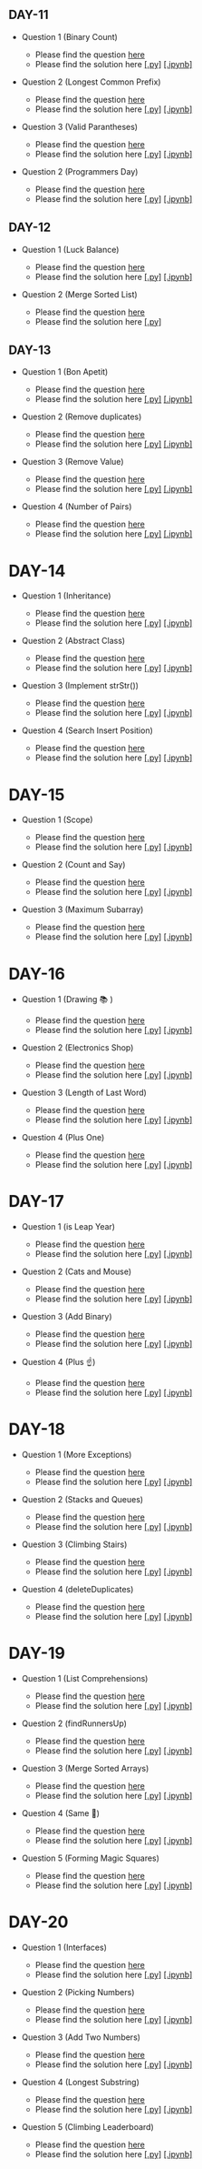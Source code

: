 ## DAY-11

* Question 1 (Binary Count)
    * Please find the question [here](./Day-11/Question-1/question.pdf)
    * Please find the solution here [[.py]](./Day-11/Question-1/solution.py) [[.ipynb]](./Day-11/Question-1/solution.ipynb)

* Question 2 (Longest Common Prefix)
    * Please find the question [here](https://leetcode.com/problems/longest-common-prefix/)
    * Please find the solution here [[.py]](./Day-11/Question-2/solution.py) [[.ipynb]](./Day-11/Question-2/solution.ipynb)

* Question 3 (Valid Parantheses)
    * Please find the question [here](https://leetcode.com/problems/valid-parentheses)
    * Please find the solution here [[.py]](./Day-11/Question-4/solution.py) [[.ipynb]](./Day-11/Question-2/solution.ipynb)

* Question 2 (Programmers Day)
    * Please find the question [here](./Day-11/Question-4/question.pdf)
    * Please find the solution here [[.py]](./Day-11/Question-4/solution.py) [[.ipynb]](./Day-11/Question-4/solution.ipynb)


## DAY-12

* Question 1 (Luck Balance)
    * Please find the question [here](./Day-12/Question-1/question.pdf)
    * Please find the solution here [[.py]](./Day-12/Question-1/solution.py) [[.ipynb]](./Day-12/Question-1/solution.ipynb)

* Question 2 (Merge Sorted List)
    * Please find the question [here](https://leetcode.com/problems/merge-two-sorted-lists/)
    * Please find the solution here [[.py]](./Day-12/Question-2/solution.py)

## DAY-13

* Question 1 (Bon Apetit)
    * Please find the question [here](./Day-13/Question-1/question.pdf)
    * Please find the solution here [[.py]](./Day-13/Question-1/solution.py) [[.ipynb]](./Day-13/Question-1/solution.ipynb)

* Question 2 (Remove duplicates)
    * Please find the question [here](https://leetcode.com/problems/remove-duplicates-from-sorted-array/)
    * Please find the solution here [[.py]](./Day-13/Question-2/solution.py) [[.ipynb]](./Day-13/Question-2/solution.ipynb)

* Question 3 (Remove Value)
    * Please find the question [here](https://leetcode.com/problems/remove-element/submissions/)
    * Please find the solution here [[.py]](./Day-13/Question-3/solution.py) [[.ipynb]](./Day-13/Question-3/solution.ipynb)

* Question 4 (Number of Pairs)
    * Please find the question [here](./Day-13/Question-4/question.pdf)
    * Please find the solution here [[.py]](./Day-13/Question-4/solution.py) [[.ipynb]](./Day-13/Question-4/solution.ipynb)

# DAY-14

* Question 1 (Inheritance)
    * Please find the question [here](./Day-14/Question-1/question.pdf)
    * Please find the solution here [[.py]](./Day-14/Question-1/solution.py) [[.ipynb]](./Day-14/Question-1/solution.ipynb)

* Question 2 (Abstract Class)
    * Please find the question [here](./Day-14/Question-2/question.pdf)
    * Please find the solution here [[.py]](./Day-14/Question-2/solution.py) [[.ipynb]](./Day-14/Question-2/solution.ipynb)

* Question 3 (Implement strStr())
    * Please find the question [here](https://leetcode.com/problems/implement-strstr)
    * Please find the solution here [[.py]](./Day-14/Question-3/solution.py) [[.ipynb]](./Day-14/Question-3/solution.ipynb)

* Question 4 (Search Insert Position)
    * Please find the question [here](https://leetcode.com/problems/search-insert-position/)
    * Please find the solution here [[.py]](./Day-14/Question-4/solution.py) [[.ipynb]](./Day-14/Question-4/solution.ipynb)


# DAY-15

* Question 1 (Scope)
    * Please find the question [here](./Day-15/Question-1/question.pdf)
    * Please find the solution here [[.py]](./Day-15/Question-1/solution.py) [[.ipynb]](./Day-15/Question-1/solution.ipynb)

* Question 2 (Count and Say)
    * Please find the question [here](https://leetcode.com/problems/count-and-say/)
    * Please find the solution here [[.py]](./Day-15/Question-2/solution.py) [[.ipynb]](./Day-15/Question-2/solution.ipynb)

* Question 3 (Maximum Subarray)
    * Please find the question [here](https://leetcode.com/problems/maximum-subarray)
    * Please find the solution here [[.py]](./Day-15/Question-3/solution.py) [[.ipynb]](./Day-15/Question-3/solution.ipynb)

# DAY-16

* Question 1 (Drawing 📚 )
    * Please find the question [here](./Day-16/Question-1/question.pdf)
    * Please find the solution here [[.py]](./Day-16/Question-1/solution.py) [[.ipynb]](./Day-16/Question-1/solution.ipynb)

* Question 2 (Electronics Shop)
    * Please find the question [here](./Day-16/Question-2/question.pdf)
    * Please find the solution here [[.py]](./Day-16/Question-2/solution.py) [[.ipynb]](./Day-16/Question-2/solution.ipynb)

* Question 3 (Length of Last Word)
    * Please find the question [here](https://leetcode.com/problems/length-of-last-word)
    * Please find the solution here [[.py]](./Day-16/Question-3/solution.py) [[.ipynb]](./Day-16/Question-3/solution.ipynb)

* Question 4 (Plus One)
    * Please find the question [here](https://leetcode.com/problems/plus-one/)
    * Please find the solution here [[.py]](./Day-16/Question-4/solution.py) [[.ipynb]](./Day-16/Question-4/solution.ipynb)

# DAY-17

* Question 1 (is Leap Year)
    * Please find the question [here](./Day-17/Question-1/question.pdf)
    * Please find the solution here [[.py]](./Day-17/Question-1/solution.py) [[.ipynb]](./Day-17/Question-1/solution.ipynb)

* Question 2 (Cats and Mouse)
    * Please find the question [here](./Day-17/Question-2/question.pdf)
    * Please find the solution here [[.py]](./Day-17/Question-2/solution.py) [[.ipynb]](./Day-17/Question-2/solution.ipynb)

* Question 3 (Add Binary)
    * Please find the question [here](https://leetcode.com/problems/add-binary/)
    * Please find the solution here [[.py]](./Day-17/Question-3/solution.py) [[.ipynb]](./Day-17/Question-3/solution.ipynb)

* Question 4 (Plus ☝️)
    * Please find the question [here](https://leetcode.com/problems/plus-one/)
    * Please find the solution here [[.py]](./Day-17/Question-4/solution.py) [[.ipynb]](./Day-17/Question-4/solution.ipynb)


# DAY-18

* Question 1 (More Exceptions)
    * Please find the question [here](./Day-18/Question-1/question.pdf)
    * Please find the solution here [[.py]](./Day-18/Question-1/solution.py) [[.ipynb]](./Day-18/Question-1/solution.ipynb)

* Question 2 (Stacks and Queues)
    * Please find the question [here](./Day-18/Question-2/question.pdf)
    * Please find the solution here [[.py]](./Day-18/Question-2/solution.py) [[.ipynb]](./Day-18/Question-2/solution.ipynb)

* Question 3 (Climbing Stairs)
    * Please find the question [here](https://leetcode.com/problems/climbing-stairs/)
    * Please find the solution here [[.py]](./Day-18/Question-3/solution.py) [[.ipynb]](./Day-18/Question-3/solution.ipynb)

* Question 4 (deleteDuplicates)
    * Please find the question [here](https://leetcode.com/problems/remove-duplicates-from-sorted-list)
    * Please find the solution here [[.py]](./Day-18/Question-4/solution.py) [[.ipynb]](./Day-18/Question-4/solution.ipynb)


# DAY-19

* Question 1 (List Comprehensions)
    * Please find the question [here](./Day-19/Question-1/question.pdf)
    * Please find the solution here [[.py]](./Day-19/Question-1/solution.py) [[.ipynb]](./Day-19/Question-1/solution.ipynb)

* Question 2 (findRunnersUp)
    * Please find the question [here](./Day-19/Question-2/question.pdf)
    * Please find the solution here [[.py]](./Day-19/Question-2/solution.py) [[.ipynb]](./Day-19/Question-2/solution.ipynb)

* Question 3 (Merge Sorted Arrays)
    * Please find the question [here](https://leetcode.com/problems/merge-sorted-array)
    * Please find the solution here [[.py]](./Day-19/Question-3/solution.py) [[.ipynb]](./Day-19/Question-3/solution.ipynb)

* Question 4 (Same 🌳)
    * Please find the question [here](https://leetcode.com/problems/same-tree/)
    * Please find the solution here [[.py]](./Day-19/Question-4/solution.py) [[.ipynb]](./Day-19/Question-4/solution.ipynb)

* Question 5 (Forming Magic Squares)
    * Please find the question [here](./Day-19/Question-5/question.pdf)
    * Please find the solution here [[.py]](./Day-19/Question-5/solution.py) [[.ipynb]](./Day-19/Question-5/solution.ipynb)

# DAY-20

* Question 1 (Interfaces)
    * Please find the question [here](./Day-20/Question-1/question.pdf)
    * Please find the solution here [[.py]](./Question-1/solution.py) [[.ipynb]](./Day-20/Question-1/solution.ipynb)

* Question 2 (Picking Numbers)
    * Please find the question [here](./Day-20/Question-2/question.pdf)
    * Please find the solution here [[.py]](./Day-20/Question-2/solution.py) [[.ipynb]](./Day-20/Question-2/solution.ipynb)

* Question 3 (Add Two Numbers)
    * Please find the question [here](https://leetcode.com/problems/add-two-numbers/)
    * Please find the solution here [[.py]](./Day-20/Question-3/solution.py) [[.ipynb]](./Day-20/Question-3/solution.ipynb)

* Question 4 (Longest Substring)
    * Please find the question [here](https://leetcode.com/problems/longest-substring-without-repeating-characters/)
    * Please find the solution here [[.py]](./Day-20/Question-4/solution.py) [[.ipynb]](./Day-20/Question-4/solution.ipynb)

* Question 5 (Climbing Leaderboard)
    * Please find the question [here](./Day-20/Question-5/question.pdf)
    * Please find the solution here [[.py]](./Day-20/Question-5/solution.py) [[.ipynb]](./Day-20/Question-5/solution.ipynb)
